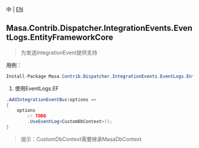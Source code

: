 中 | [EN](README.md)

## Masa.Contrib.Dispatcher.IntegrationEvents.EventLogs.EntityFrameworkCore

> 为发送IntegrationEvent提供支持

用例：

```C#
Install-Package Masa.Contrib.Dispatcher.IntegrationEvents.EventLogs.EntityFrameworkCore
```

1. 使用EventLogs.EF

```C#
.AddIntegrationEventBus(options =>
{
    options
        // TODO
        .UseEventLog<CustomDbContext>();
}
```

> 提示：CustomDbContext需要继承MasaDbContext
